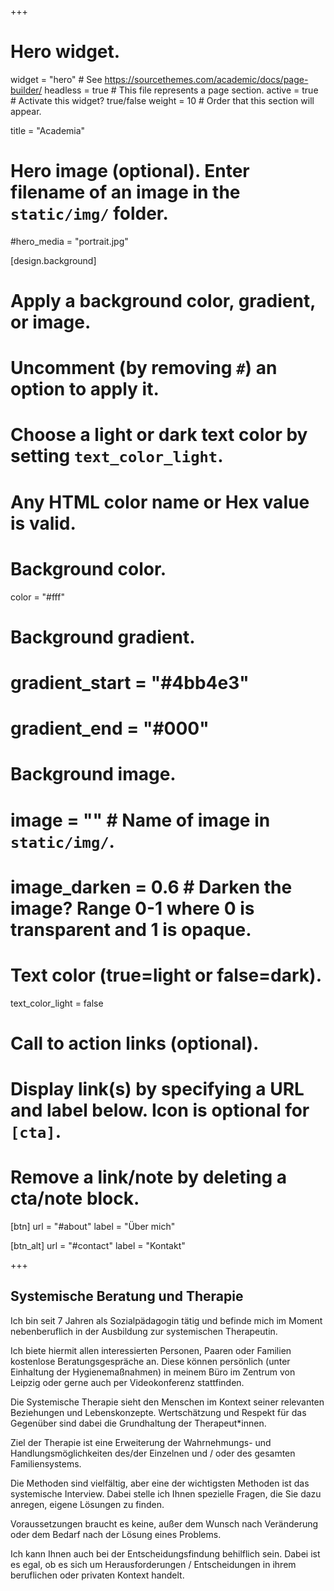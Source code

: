 +++
# Hero widget.
widget = "hero"  # See https://sourcethemes.com/academic/docs/page-builder/
headless = true  # This file represents a page section.
active = true  # Activate this widget? true/false
weight = 10  # Order that this section will appear.

title = "Academia"

# Hero image (optional). Enter filename of an image in the `static/img/` folder.
#hero_media = "portrait.jpg"

[design.background]
  # Apply a background color, gradient, or image.
  #   Uncomment (by removing `#`) an option to apply it.
  #   Choose a light or dark text color by setting `text_color_light`.
  #   Any HTML color name or Hex value is valid.

  # Background color.
  color = "#fff"
  
  # Background gradient.
  # gradient_start = "#4bb4e3"
  # gradient_end = "#000"
  
  # Background image.
  # image = ""  # Name of image in `static/img/`.
  # image_darken = 0.6  # Darken the image? Range 0-1 where 0 is transparent and 1 is opaque.

  # Text color (true=light or false=dark).
  text_color_light = false

# Call to action links (optional).
#   Display link(s) by specifying a URL and label below. Icon is optional for `[cta]`.
#   Remove a link/note by deleting a cta/note block.
[btn]
  url = "#about"
  label = "Über mich"
  
[btn_alt]
  url = "#contact"
  label = "Kontakt"

+++
## Systemische Beratung und Therapie

Ich bin seit 7 Jahren als Sozialpädagogin tätig und befinde mich im Moment nebenberuflich in der Ausbildung zur systemischen Therapeutin.

Ich biete hiermit allen interessierten Personen, Paaren oder Familien kostenlose Beratungsgespräche an. Diese können persönlich (unter Einhaltung der Hygienemaßnahmen) in meinem Büro im Zentrum von Leipzig oder gerne auch per Videokonferenz stattfinden.

Die Systemische Therapie sieht den Menschen im Kontext seiner relevanten Beziehungen und Lebenskonzepte. Wertschätzung und Respekt für das Gegenüber sind dabei die Grundhaltung der Therapeut*innen.

Ziel der Therapie ist eine Erweiterung der Wahrnehmungs- und Handlungsmöglichkeiten des/der Einzelnen und / oder des gesamten Familiensystems.

Die Methoden sind vielfältig, aber eine der wichtigsten Methoden ist das systemische Interview. Dabei stelle ich Ihnen spezielle Fragen, die Sie dazu anregen, eigene Lösungen zu finden.

Voraussetzungen braucht es keine, außer dem Wunsch nach Veränderung oder dem Bedarf nach der Lösung eines Problems.

Ich kann Ihnen auch bei der Entscheidungsfindung behilflich sein. Dabei ist es egal, ob es sich um Herausforderungen / Entscheidungen in ihrem beruflichen oder privaten Kontext handelt.

